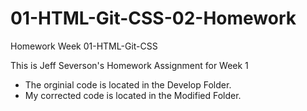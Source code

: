# 01-HTML-Git-CSS-02-Homework
Homework Week 01-HTML-Git-CSS

This is Jeff Severson's Homework Assignment for Week 1

- The orginial code is located in the Develop Folder.
- My corrected code is located in the Modified Folder.
